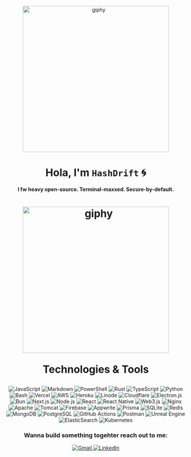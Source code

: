 <!-- Hero Intro -->
<p align="center">
  <img src="https://github.com/user-attachments/assets/258c6746-decc-4b2d-9397-8b635fc9fe6d" alt="giphy" width="400"/>
</p>

<h1 align="center">Hola, I'm <code>HashDrift</code> 🌀</h1>

<p align="center">
  <b>I fw heavy open-source. Terminal-maxxed. Secure-by-default.</b>
</p>



<h1 align="center">

   <img src="https://media1.giphy.com/media/v1.Y2lkPTc5MGI3NjExMXZjNTk3aXoyc2w2czZzZmdldzB4dW93czh2OHcwdXIzdXU5eHdqMiZlcD12MV9pbnRlcm5hbF9naWZfYnlfaWQmY3Q9Zw/LGPWq1kccSEXB25ZWf/giphy.gif" alt="giphy" width="400"/>

 Technologies & Tools</h1>

<p align="center">
  <img src="https://img.shields.io/badge/-JavaScript-000?logo=javascript&logoColor=white&style=for-the-badge" title="JavaScript"/>
  <img src="https://img.shields.io/badge/-Markdown-000?logo=markdown&logoColor=white&style=for-the-badge" title="Markdown"/>
  <img src="https://img.shields.io/badge/-PowerShell-000?logo=powershell&logoColor=white&style=for-the-badge" title="PowerShell"/>
  <img src="https://img.shields.io/badge/-Rust-000?logo=rust&logoColor=white&style=for-the-badge" title="Rust"/>
  <img src="https://img.shields.io/badge/-TypeScript-000?logo=typescript&logoColor=white&style=for-the-badge" title="TypeScript"/>
  <img src="https://img.shields.io/badge/-Python-000?logo=python&logoColor=white&style=for-the-badge" title="Python"/>
  <img src="https://img.shields.io/badge/-Bash-000?logo=gnubash&logoColor=white&style=for-the-badge" title="Bash"/>
  <img src="https://img.shields.io/badge/-Vercel-000?logo=vercel&logoColor=white&style=for-the-badge" title="Vercel"/>
  <img src="https://img.shields.io/badge/-AWS-000?logo=amazonaws&logoColor=white&style=for-the-badge" title="AWS"/>
  <img src="https://img.shields.io/badge/-Heroku-000?logo=heroku&logoColor=white&style=for-the-badge" title="Heroku"/>
  <img src="https://img.shields.io/badge/-Linode-000?logo=linode&logoColor=white&style=for-the-badge" title="Linode"/>
  <img src="https://img.shields.io/badge/-Cloudflare-000?logo=cloudflare&logoColor=white&style=for-the-badge" title="Cloudflare"/>
  <img src="https://img.shields.io/badge/-Electron.js-000?logo=electron&logoColor=white&style=for-the-badge" title="Electron.js"/>
  <img src="https://img.shields.io/badge/-Bun-000?logo=bun&logoColor=white&style=for-the-badge" title="Bun"/>
  <img src="https://img.shields.io/badge/-Next.js-000?logo=next.js&logoColor=white&style=for-the-badge" title="Next.js"/>
  <img src="https://img.shields.io/badge/-Node.js-000?logo=node.js&logoColor=white&style=for-the-badge" title="Node.js"/>
  <img src="https://img.shields.io/badge/-React-000?logo=react&logoColor=white&style=for-the-badge" title="React"/>
  <img src="https://img.shields.io/badge/-React%20Native-000?logo=react&logoColor=white&style=for-the-badge" title="React Native"/>
  <img src="https://img.shields.io/badge/-Web3.js-000?logo=web3.js&logoColor=white&style=for-the-badge" title="Web3.js"/>
  <img src="https://img.shields.io/badge/-Nginx-000?logo=nginx&logoColor=white&style=for-the-badge" title="Nginx"/>
  <img src="https://img.shields.io/badge/-Apache-000?logo=apache&logoColor=white&style=for-the-badge" title="Apache"/>
  <img src="https://img.shields.io/badge/-Tomcat-000?logo=apachetomcat&logoColor=white&style=for-the-badge" title="Tomcat"/>
  <img src="https://img.shields.io/badge/-Firebase-000?logo=firebase&logoColor=white&style=for-the-badge" title="Firebase"/>
  <img src="https://img.shields.io/badge/-Appwrite-000?logo=appwrite&logoColor=white&style=for-the-badge" title="Appwrite"/>
  <img src="https://img.shields.io/badge/-Prisma-000?logo=prisma&logoColor=white&style=for-the-badge" title="Prisma"/>
  <img src="https://img.shields.io/badge/-SQLite-000?logo=sqlite&logoColor=white&style=for-the-badge" title="SQLite"/>
  <img src="https://img.shields.io/badge/-Redis-000?logo=redis&logoColor=white&style=for-the-badge" title="Redis"/>
  <img src="https://img.shields.io/badge/-MongoDB-000?logo=mongodb&logoColor=white&style=for-the-badge" title="MongoDB"/>
  <img src="https://img.shields.io/badge/-PostgreSQL-000?logo=postgresql&logoColor=white&style=for-the-badge" title="PostgreSQL"/>
  <img src="https://img.shields.io/badge/-GitHub%20Actions-000?logo=githubactions&logoColor=white&style=for-the-badge" title="GitHub Actions"/>
  <img src="https://img.shields.io/badge/-Postman-000?logo=postman&logoColor=white&style=for-the-badge" title="Postman"/>
  <img src="https://img.shields.io/badge/-Unreal%20Engine-000?logo=unrealengine&logoColor=white&style=for-the-badge" title="Unreal Engine"/>
  <img src="https://img.shields.io/badge/-ElasticSearch-000?logo=elasticsearch&logoColor=white&style=for-the-badge" title="ElasticSearch"/>
  <img src="https://img.shields.io/badge/-Kubernetes-000?logo=kubernetes&logoColor=white&style=for-the-badge" title="Kubernetes"/>
</p>



   <h3 align="center"> Wanna build something togehter reach out to me: </h3>





<p align="center">
  


  <a href="mailto:aayushguptas084@gmail.com.com">
    <img src="https://img.shields.io/badge/-Gmail-000?logo=gmail&logoColor=white&style=for-the-badge" title="Gmail" />
  </a>
  <a href="https://linkedin.com/in/hashdr1ft">
    <img src="https://img.shields.io/badge/-LinkedIn-000?logo=linkedin&logoColor=white&style=for-the-badge" title="LinkedIn" />
  </a>

</p>



